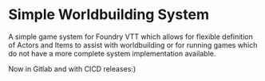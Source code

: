 # Simple Worldbuilding System

A simple game system for Foundry VTT which allows for flexible definition of Actors and Items to assist with worldbuilding or for running games which do not have a more complete system implementation available.

Now in Gitlab and with CICD releases:)
